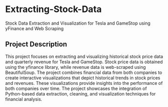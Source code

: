# Extracting-Stock-Data
Stock Data Extraction and Visualization for Tesla and GameStop using yFinance and Web Scraping

## Project Description
This project focuses on extracting and visualizing historical stock price data and quarterly revenue for Tesla and GameStop. Stock price data is obtained using the yfinance library, while revenue data is web-scraped using BeautifulSoup. The project combines financial data from both companies to create interactive visualizations that depict historical trends in stock prices and revenues. These visualizations provide insights into the performance of both companies over time. The project showcases the integration of Python-based data extraction, cleaning, and visualization techniques for financial analysis.
